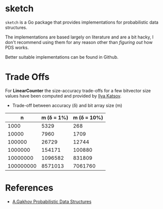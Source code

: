 # sketch

`sketch` is a Go package that provides implementations for probabilistic data structures.

The implementations are based largely on literature and are a bit hacky, I don't recommend using
them for any reason other than _figuring out_ how PDS works.

Better suitable implementations can be found in Github.

# Trade Offs

For **LinearCounter** the size-accuracy trade-offs for a few bitvector size values have been computed
and provided by [Ilya Katsov](https://highlyscalable.wordpress.com/2012/05/01/probabilistic-structures-web-analytics-data-mining/).

- Trade-off between accuracy (δ) and bit array size (m)

| n         | m (δ = 1%) | m (δ = 10%) |
| --------- | ---------- | ----------- |
| 1000      | 5329       | 268         |
| 10000     | 7960       | 1709        |
| 100000    | 26729      | 12744       |
| 1000000   | 154171     | 100880      |
| 10000000  | 1096582    | 831809      |
| 100000000 | 8571013    | 7061760     |

# References

- [A.Gakhov Probabilistic Data Structures](https://www.gakhov.com/books/pdsa.html)
